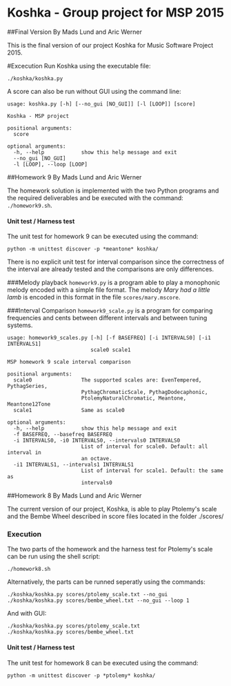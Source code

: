 # Koshka - Group project for MSP 2015

##Final Version
By Mads Lund and Aric Werner

This is the final version of our project Koshka for Music Software Project 2015.

#Excecution
Run Koshka using the executable file:
```
./koshka/koshka.py
```

A score can also be run without GUI using the command line:

```
usage: koshka.py [-h] [--no_gui [NO_GUI]] [-l [LOOP]] [score]

Koshka - MSP project

positional arguments:
  score

optional arguments:
  -h, --help            show this help message and exit
  --no_gui [NO_GUI]
  -l [LOOP], --loop [LOOP]
```


##Homework 9
By Mads Lund and Aric Werner

The homework solution is implemented with the two Python programs and the required deliverables and be executed with the command: ```./homework9.sh```.

#### Unit test / Harness test
The unit test for homework 9 can be executed using the command:
```
python -m unittest discover -p *meantone* koshka/
```

There is no explicit unit test for interval comparison since the correctness of the interval are already tested and the comparisons are only differences.

###Melody playback
```homework9.py``` is a program able to play a monophonic melody encoded with a simple file format. The melody *Mary had a little lamb* is encoded in this format in the file ```scores/mary.mscore```.

###Interval Comparison
```homework9_scale.py``` is a program for comparing frequencies and cents between different intervals and between tuning systems.

```
usage: homework9_scales.py [-h] [-f BASEFREQ] [-i INTERVALS0] [-i1 INTERVALS1]
                           scale0 scale1

MSP homework 9 scale interval comparison

positional arguments:
  scale0                The supported scales are: EvenTempered, PythagSeries,
                        PythagChromaticScale, PythagDodecaphonic,
                        PtolemyNaturalChromatic, Meantone, Meantone12Tone
  scale1                Same as scale0

optional arguments:
  -h, --help            show this help message and exit
  -f BASEFREQ, --basefreq BASEFREQ
  -i INTERVALS0, -i0 INTERVALS0, --intervals0 INTERVALS0
                        List of interval for scale0. Default: all interval in
                        an octave.
  -i1 INTERVALS1, --intervals1 INTERVALS1
                        List of interval for scale1. Default: the same as
                        intervals0
```


##Homework 8
By Mads Lund and Aric Werner

The current version of our project, Koshka, is able to play Ptolemy's scale and the Bembe Wheel described in score files located in the folder ./scores/

### Execution

The two parts of the homework and the harness test for Ptolemy's scale can be run using the shell script:
```
./homework8.sh
```

Alternatively, the parts can be runned seperatly using the commands:
```
./koshka/koshka.py scores/ptolemy_scale.txt --no_gui
./koshka/koshka.py scores/bembe_wheel.txt --no_gui --loop 1
```

And with GUI:
```
./koshka/koshka.py scores/ptolemy_scale.txt
./koshka/koshka.py scores/bembe_wheel.txt
```

#### Unit test / Harness test
The unit test for homework 8 can be executed using the command:
```
python -m unittest discover -p *ptolemy* koshka/
```

